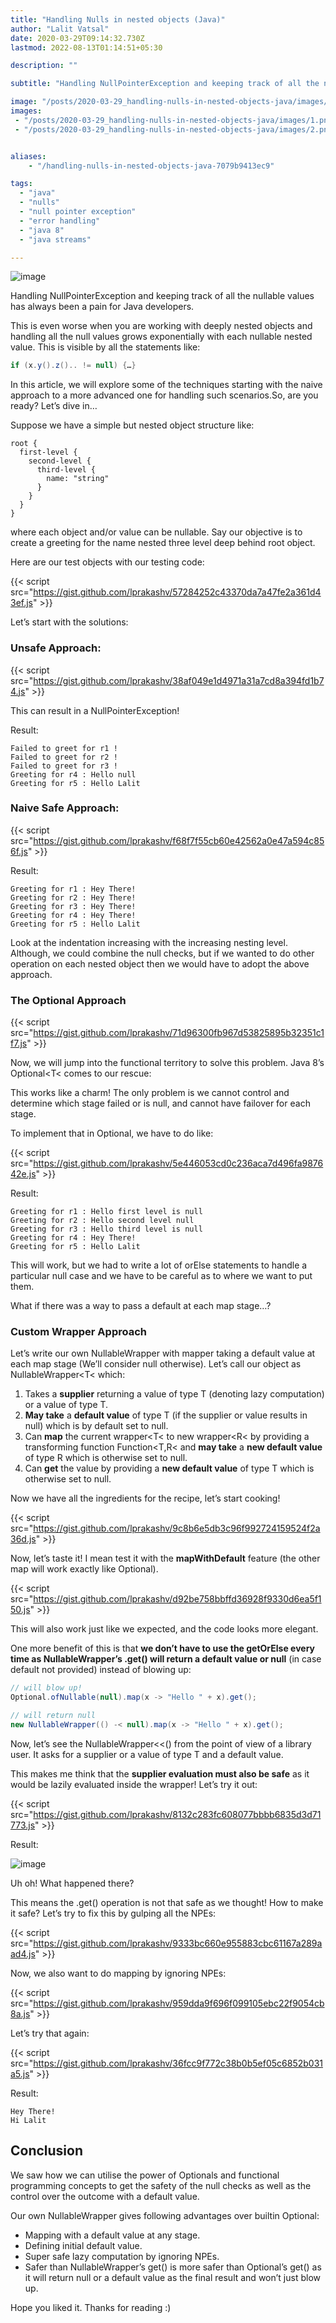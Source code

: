 ```yaml
---
title: "Handling Nulls in nested objects (Java)"
author: "Lalit Vatsal"
date: 2020-03-29T09:14:32.730Z
lastmod: 2022-08-13T01:14:51+05:30

description: ""

subtitle: "Handling NullPointerException and keeping track of all the nullable values has always been a pain for Java developers."

image: "/posts/2020-03-29_handling-nulls-in-nested-objects-java/images/1.png"
images:
 - "/posts/2020-03-29_handling-nulls-in-nested-objects-java/images/1.png"
 - "/posts/2020-03-29_handling-nulls-in-nested-objects-java/images/2.png"


aliases:
    - "/handling-nulls-in-nested-objects-java-7079b9413ec9"

tags:
  - "java"
  - "nulls"
  - "null pointer exception"
  - "error handling"
  - "java 8"
  - "java streams"

---
```


![image](/posts/2020-03-29_handling-nulls-in-nested-objects-java/images/1.png#layoutTextWidth)

Handling NullPointerException and keeping track of all the nullable values has always been a pain for Java developers.

This is even worse when you are working with deeply nested objects and handling all the null values grows exponentially with each nullable nested value. This is visible by all the statements like:

```java
if (x.y().z().. != null) {…}
```

In this article, we will explore some of the techniques starting with the naive approach to a more advanced one for handling such scenarios.So, are you ready? Let’s dive in…

Suppose we have a simple but nested object structure like:

```config
root {
  first-level {
    second-level {
      third-level {
        name: "string"
      }
    }
  }
}
```

where each object and/or value can be nullable. Say our objective is to create a greeting for the name nested three level deep behind root object.

Here are our test objects with our testing code:

{{< script src="https://gist.github.com/lprakashv/57284252c43370da7a47fe2a361d43ef.js" >}}

Let’s start with the solutions:

### **Unsafe Approach:**

{{< script src="https://gist.github.com/lprakashv/38af049e1d4971a31a7cd8a394fd1b74.js" >}}

This can result in a NullPointerException!

Result:

```log
Failed to greet for r1 !
Failed to greet for r2 !
Failed to greet for r3 !
Greeting for r4 : Hello null
Greeting for r5 : Hello Lalit
```

### **Naive Safe Approach:**

{{< script src="https://gist.github.com/lprakashv/f68f7f55cb60e42562a0e47a594c856f.js" >}}

Result:

```log
Greeting for r1 : Hey There!
Greeting for r2 : Hey There!
Greeting for r3 : Hey There!
Greeting for r4 : Hey There!
Greeting for r5 : Hello Lalit
```

Look at the indentation increasing with the increasing nesting level. Although, we could combine the null checks, but if we wanted to do other operation on each nested object then we would have to adopt the above approach.

### **The Optional Approach**

{{< script src="https://gist.github.com/lprakashv/71d96300fb967d53825895b32351c1f7.js" >}}

Now, we will jump into the functional territory to solve this problem. Java 8’s Optional<T< comes to our rescue:

This works like a charm! The only problem is we cannot control and determine which stage failed or is null, and cannot have failover for each stage.

To implement that in Optional, we have to do like:

{{< script src="https://gist.github.com/lprakashv/5e446053cd0c236aca7d496fa987642e.js" >}}

Result:

```log
Greeting for r1 : Hello first level is null
Greeting for r2 : Hello second level null
Greeting for r3 : Hello third level is null
Greeting for r4 : Hey There!
Greeting for r5 : Hello Lalit
```

This will work, but we had to write a lot of orElse statements to handle a particular null case and we have to be careful as to where we want to put them.

What if there was a way to pass a default at each map stage…?

### **Custom Wrapper Approach**

Let’s write our own NullableWrapper with mapper taking a default value at each map stage (We’ll consider null otherwise). Let’s call our object as NullableWrapper<T< which:

1. Takes a **supplier** returning a value of type T (denoting lazy computation) or a value of type T.
2. **May take** a **default value** of type T (if the supplier or value results in null) which is by default set to null.
3. Can **map** the current wrapper<T< to new wrapper<R< by providing a transforming function Function<T,R< and **may take** a **new default value** of type R which is otherwise set to null.
4. Can **get** the value by providing a **new default value** of type T which is otherwise set to null.

Now we have all the ingredients for the recipe, let’s start cooking!

{{< script src="https://gist.github.com/lprakashv/9c8b6e5db3c96f992724159524f2a36d.js" >}}

Now, let’s taste it! I mean test it with the **mapWithDefault** feature (the other map will work exactly like Optional).

{{< script src="https://gist.github.com/lprakashv/d92be758bbffd36928f9330d6ea5f150.js" >}}

This will also work just like we expected, and the code looks more elegant.

One more benefit of this is that **we don’t have to use the getOrElse every time as NullableWrapper’s .get() will return a default value or null** (in case default not provided) instead of blowing up:

```java
// will blow up!
Optional.ofNullable(null).map(x -> "Hello " + x).get();

// will return null
new NullableWrapper(() -< null).map(x -> "Hello " + x).get();
```

Now, let’s see the NullableWrapper<<() from the point of view of a library user. It asks for a supplier or a value of type T and a default value.

This makes me think that the **supplier evaluation must also be safe** as it would be lazily evaluated inside the wrapper! Let’s try it out:

{{< script src="https://gist.github.com/lprakashv/8132c283fc608077bbbb6835d3d71773.js" >}}

Result:

![image](/posts/2020-03-29_handling-nulls-in-nested-objects-java/images/2.png#layoutTextWidth)

Uh oh! What happened there?

This means the .get() operation is not that safe as we thought! How to make it safe? Let’s try to fix this by gulping all the NPEs:

{{< script src="https://gist.github.com/lprakashv/9333bc660e955883cbc61167a289aad4.js" >}}

Now, we also want to do mapping by ignoring NPEs:

{{< script src="https://gist.github.com/lprakashv/959dda9f696f099105ebc22f9054cb8a.js" >}}

Let’s try that again:

{{< script src="https://gist.github.com/lprakashv/36fcc9f772c38b0b5ef05c6852b031a5.js" >}}

Result:

```log
Hey There!
Hi Lalit
```

<!--adsense-inarticle-->

## Conclusion

We saw how we can utilise the power of Optionals and functional programming concepts to get the safety of the null checks as well as the control over the outcome with a default value.

Our own NullableWrapper gives following advantages over builtin Optional:

* Mapping with a default value at any stage.
* Defining initial default value.
* Super safe lazy computation by ignoring NPEs.
* Safer than NullableWrapper’s get() is more safer than Optional’s get() as it will return null or a default value as the final result and won’t just blow up.

Hope you liked it. Thanks for reading :)
